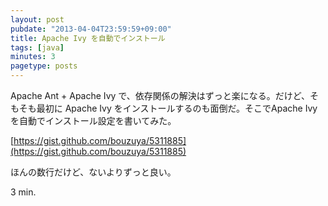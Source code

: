 ```yaml
---
layout: post
pubdate: "2013-04-04T23:59:59+09:00"
title: Apache Ivy を自動でインストール
tags: [java]
minutes: 3
pagetype: posts
---
```

Apache Ant + Apache Ivy で、依存関係の解決はずっと楽になる。だけど、そもそも最初に Apache Ivy をインストールするのも面倒だ。そこでApache Ivy を自動でインストール設定を書いてみた。

[https://gist.github.com/bouzuya/5311885](https://gist.github.com/bouzuya/5311885)

ほんの数行だけど、ないよりずっと良い。

3 min.
